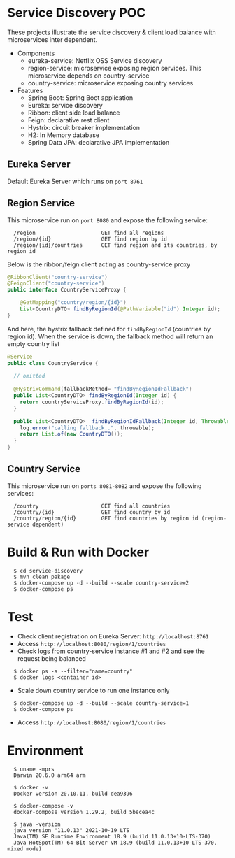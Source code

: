 # Service Discovery POC
These projects illustrate the service discovery & client load balance with microservices inter dependent.
- Components
  - eureka-service: Netflix OSS Service discovery 
  - region-service: microservice exposing region services. This microservice depends on country-service
  - country-service: microservice exposing country services
- Features
  - Spring Boot: Spring Boot application
  - Eureka: service discovery  
  - Ribbon: client side load balance
  - Feign: declarative rest client 
  - Hystrix: circuit breaker implementation
  - H2: In Memory database
  - Spring Data JPA: declarative JPA implementation   

## Eureka Server
Default Eureka Server which runs on `port 8761`

## Region Service
This microservice run on `port 8080` and expose the following service:
````shell
  /region                     GET find all regions
  /region/{id}                GET find region by id
  /region/{id}/countries      GET find region and its countries, by region id
````

Below is the ribbon/feign client acting as country-service proxy 
````java
@RibbonClient("country-service")
@FeignClient("country-service")
public interface CountryServiceProxy {

    @GetMapping("country/region/{id}")
    List<CountryDTO> findByRegionId(@PathVariable("id") Integer id);
}
````
And here, the hystrix fallback defined for `findByRegionId` (countries by region id).
When the service is down, the fallback method will return an empty country list
````java
@Service
public class CountryService {
    
  // omitted
  
  @HystrixCommand(fallbackMethod= "findByRegionIdFallback")
  public List<CountryDTO> findByRegionId(Integer id) {
    return countryServiceProxy.findByRegionId(id);
  }

  public List<CountryDTO>  findByRegionIdFallback(Integer id, Throwable throwable){
    log.error("calling fallback..", throwable);
    return List.of(new CountryDTO());
  }
}

````
## Country Service
This microservice run on `ports 8081-8082` and expose the following services:
````shell
  /country                    GET find all countries
  /country/{id}               GET find country by id
  /country/region/{id}        GET find countries by region id (region-service dependent)
````

# Build & Run with Docker
````shell
  $ cd service-discovery
  $ mvn clean pakage
  $ docker-compose up -d --build --scale country-service=2
  $ docker-compose ps
````

# Test
- Check client registration on Eureka Server: `http://localhost:8761`
- Access `http://localhost:8080/region/1/countries`
- Check logs from country-service instance #1 and #2 and see the request being balanced
````shell
  $ docker ps -a --filter="name=country"
  $ docker logs <container id>
````
- Scale down country service to run one instance only
````shell
  $ docker-compose up -d --build --scale country-service=1
  $ docker-compose ps
````
- Access `http://localhost:8080/region/1/countries`

# Environment
````shell
  $ uname -mprs
  Darwin 20.6.0 arm64 arm
  
  $ docker -v
  Docker version 20.10.11, build dea9396
  
  $ docker-compose -v
  docker-compose version 1.29.2, build 5becea4c
  
  $ java -version
  java version "11.0.13" 2021-10-19 LTS
  Java(TM) SE Runtime Environment 18.9 (build 11.0.13+10-LTS-370)
  Java HotSpot(TM) 64-Bit Server VM 18.9 (build 11.0.13+10-LTS-370, mixed mode)
````